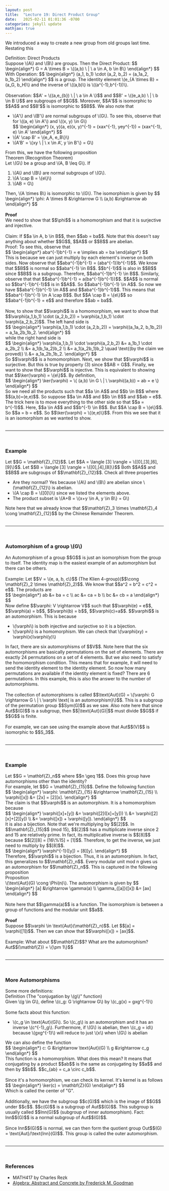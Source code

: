 ```yaml
---
layout: post
title:  "Lecture 19: Direct Product Group"
date:   2025-02-11 01:01:36 -0700
categories: jekyll update
mathjax: true
---
```

We introduced a way to create a new group from old groups last time. Restating this
<!----------------------------------------------------------------------------->
<div class="mintheaderdiv">
Definition: Direct Products
</div>
<div class="mintbodydiv">
Suppose \(A\) and \(B\) are groups. Then the Direct Product:
$$
\begin{align*}
G = A \times B = \{(a,b) \ | \ a \in A, b \in B\}
\end{align*}
$$
With Operation:
$$
\begin{align*}
(a_1, b_1) \cdot (a_2, b_2) = (a_1a_2, b_1b_2)
\end{align*}
$$
is a group. The identity element \(e_{A \times B} = (a_G, b_H)\) and the inverse of \((a,b)\) is \((a^{-1},b^{-1})\).
</div>
<!----------------------------------------------------------------------------->
<br>
Observation: $$A' = \{(a,e_{b}) \ | \ a \in A \}$$ and $$B' = \{(e_a,b) \ | \ b \in B \}$$ are subgroups of $$G$$. Moreover, $$A'$$ is isomorphic to $$A$$ and $$B'$$ is isomorphic to $$B$$. We also note that 
<ul>
	<li>\(A'\) and \(B'\) are normal subgroups of \(G\). To see this, observe that for \((a, e) \in A'\) and \((x, y) \in G\)</li>
	<div>
		$$
		\begin{align*}
		(x, y)(a, e)(x, y)^{-1} =  (xax^{-1}, yey^{-1}) = (xax^{-1}, e) \in A'
		\end{align*}
		$$
	</div>
	<li>\(A' \cap B' = \{e_A, e_B\}\)</li>
	<li>\(A'B' = \{xy \ | \ x \in A', y \in B'\} = G\)</li>
</ul>
From this, we have the following proposition
<!----------------------------------------------------------------------------->
<div class="yellowheaderdiv">
Theorem (Recognition Theorem)
</div>
<div class="yellowbodydiv">
Let \(G\) be a group and \(A, B \leq G\). If
<ol>
	<li>\(A\) and \(B\) are normal subgroups of \(G\).</li>
	<li>\(A \cap B = \{e\}\)</li>
	<li>\(AB = G\)</li>
</ol>
Then, \(A \times B\) is isomorphic to \(G\). The isomorphism is given by
	$$
	\begin{align*}
	\phi: A \times B &\rightarrow G \\
	 (a,b) &\rightarrow ab
	\end{align*}
	$$
</div>
<!----------------------------------------------------------------------------->
<br>
<b>Proof</b>
<br>
We need to show that $$\phi$$ is a homomorphism and that it is surjective and injective. 
<br>
<br>
Claim: If $$a \in A, b \in B$$, then $$ab = ba$$. Note that this doesn't say anything about whether $$G$$, $$A$$ or $$B$$ are abelian. 
<br>
Proof: To see this, observe that
<div>
	$$
	\begin{align*}
	 aba^{-1}b^{-1} = e \implies ab = ba
	\end{align*}
	$$
</div>
This is because we can just multiply by each element's inverse on both sides. Now observe that $$aba^{-1}b^{-1} = (aba^{-1})b^{-1}$$. We know that $$B$$ is normal so $$aba^{-1} \in B$$. $$b^{-1}$$ is also in $$B$$ since $$B$$ is a subgroup. Therefore, $$aba^{-1}b^{-1} \in B$$. Similarly, observe that that $$aba^{-1}b^{-1} = a(ba^{-1}b^{-1})$$. $$A$$ is normal so $$ba^{-1}b^{-1}$$ is in $$A$$. So $$aba^{-1}b^{-1} \in A$$. So now we have $$aba^{-1}b^{-1} \in A$$ and $$aba^{-1}b^{-1}$$. This means that $$aba^{-1}b^{-1} \in A \cap B$$. But $$A \cap B = \{e\}$$ so $$aba^{-1}b^{-1} = e$$ and therefore $$ab = ba$$.
<br>
<br>
Now, to show that $$\varphi$$ is a homomorphism, we want to show that $$\varphi(a_1,b_1) \cdot (a_2,b_2)) = \varphi(a_1,b_1) \cdot \varphi(a_2,b_2)$$. The left hand side is
<div>
	$$
	\begin{align*}
	\varphi(a_1,b_1) \cdot (a_2,b_2)) = \varphi((a_1a_2, b_1b_2)) = a_1a_2b_1b_2.
	\end{align*}
	$$
</div>
while the right hand side is
<div>
	$$
	\begin{align*}
	\varphi(a_1,b_1) \cdot \varphi(a_2,b_2) &= a_1b_1 \cdot a_2b_2 \\
	                                        &= a_1(b_1a_2)b_2 \\
											&= a_1(a_2b_1)b_2 \quad \text{(by the claim we proved)} \\
											&= a_1a_2b_1b_2.
	\end{align*}
	$$
</div>
So $$\varphi$$ is a homomorphism. Next, we show that $$\varphi$$ is surjective. But this is true by property (3) since $$AB = G$$. Finally, we want to show that $$\varphi$$ is injective. This is equivalent to showing that $$\ker(\varphi) = \{e\}$$. By definition, 
<div>
	$$
	\begin{align*}
	\ker(\varphi) = \{ (a,b) \in G \ | \ \varphi((a,b)) = ab = e \}
	\end{align*}
	$$
</div>
So we need all the products such that $$a \in A$$ and $$b \in B$$ where $$(a,b)=(e,e)$$. So suppose $$a \in A$$ and $$b \in B$$ and $$ab = e$$. The trick here is to move everything to the other side so that $$a = b^{-1}$$. Here, $$a \in A$$ and $$b^{-1} \in B$$. But $$A \cap B = \{e\}$$. So $$a = b = e$$. So $$\ker(\varphi) = \{(e,e)\}$$. From this we see that it is an isomorphism as we wanted to show.
<br>
<br>
<hr>
<br>
<!----------------------------------------------------------------------------->
<h3>Example</h3>
Let $$G = \mathbf{Z}_{12}$$. Let $$A = \langle [3] \rangle = \{[0],[3],[6],[9]\}$$. Let $$B = \langle [3] \rangle = \{[0],[4],[8]\}$$ Both $$A$$ and $$B$$ are subgroups of $$\mathbf{Z}_{12}$$. Check all three properties
<ul>
	<li>Are they normal? Yes because \(A\) and \(B\) are abelian since \(\mathbf{Z}_{12}\) is abelian.</li>
	<li>\(A \cap B = \{[0]\}\) since we listed the elements above.</li>
	<li>The product subset is \(A+B = \{x+y \in A, y \in B\} = G\)</li>
</ul>
Note here that we already know that $$\mathbf{Z}_3 \times \mathbf{Z}_4 \cong \mathbf{Z}_{12}$$ by the Chinese Remainder Theorem.
<br>
<br>
<hr>
<br>
<!----------------------------------------------------------------------------->
<h3>Automorphism of a group \(G\)</h3>
An Automorphism of a group $$G$$ is just an isomorphism from the group to itself. The identity map is the easiest example of an automorphism but there can be others.
<br>
<br>
Example: Let $$V = \{e, a, b, c\}$$ (The Klien 4-group)($$\cong \mathbf{Z}_2 \times \mathbf{Z}_2)$$. We know that $$a^2 = b^2 = c^2 = e$$. The products are
<div>
	$$
	\begin{align*}
	ab &= ba = c \\
	ac &= ca = b \\
	bc &= cb = a
	\end{align*}
	$$
</div>
Now define $$\varphi: V \rightarrow V$$ such that $$\varphi(e) = e$$, $$\varphi(a) = b$$, $$\varphi(b) = b$$, $$\varphi(c)=a$$. $$\varphi$$ is an automorphism. This is because
<ul>
	<li>\(\varphi\) is both injective and surjective so it is a bijection.</li>
	<li>\(\varphi\) is a homomorphism. We can check that \(\varphi(xy) = \varphi(x)\varphi(y)\)</li>
</ul>
In fact, there are six automorphisms of $$V$$. Note here that the six automorphisms are basically permutations on the set of elements. There are exactly 24 permutations on a set of 4 elements. But we also need to satisfy the homomorphism condition. This means that for example, it will need to send the identity element to the identity element. So now how many permutations are available if the identity element is fixed? There are 6 permutations. In this example, this is also the answer to the number of automorphisms. 
<br>
<br>
<!----------------------------------------------------------------------------->
The collection of automorphisms is called $$\text{Aut}(G) = \{\varphi: G \rightarrow G \ | \ \varphi \text{ is an  automorphism}\}$$. This is a subgroup of the permutation group $$Sym(G)$$ as we saw. Also note here that since Aut$$(G)$$ is a subgroup, then $$|\text{Aut}(G)|$$ must divide $$G$$ if $$G$$ is finite. 
<br>
<br>
For example, we can see using the example above that Aut$$(V)$$ is isomorphic to $$S_3$$. 
<br>
<br>
<hr>
<br>
<!----------------------------------------------------------------------------->
<h3>Example</h3>
Let $$G = \mathbf{Z}_n$$ where $$n \geq 1$$. Does this group have automorphisms other than the identity? <br>
For example, let $$G = \mathbf{Z}_{15}$$. Define the following function
<div>
	$$
	\begin{align*}
	\varphi: \mathbf{Z}_{15} &\rightarrow \mathbf{Z}_{15} \\
	            \varphi([x]) &= [2x] = [2][x].
	\end{align*}
	$$
</div>
The claim is that $$\varphi$$ is an automorphism. It is a homomorphism because
<div>
	$$
	\begin{align*}
	\varphi([x]+[y]) &= \varphi([2]([x]+[y])) \\
	                 &= \varphi([2][x]+[2][y]) \\
	                 &= \varphi([x]) + \varphi([y]).
	\end{align*}
	$$
</div>
It is also a bijection. Note that we're multiplying by $$[2]$$. In $$\mathbf{Z}_{15}$$ (mod 15), $$[2]$$ has a multiplicate inverse since 2 and 15 are relatively prime. In fact, its multiplicative inverse is $$[8]$$ because $$[2][8] = [16\%15] = [1]$$. Therefore, to get the inverse, we just need to multiply by $$[8]$$.
<div>
	$$
	\begin{align*}
	\varphi^{-1}([y]) = [8][y].
	\end{align*}
	$$
</div>
Therefore, $$\varphi$$ is a bijection. Thus, it is an automorphism. In fact, this generalizes to $$\mathbf{Z}_n$$. Every modular unit mod n gives us an automorphism for $$\mathbf{Z}_n$$. This is captured in the following proposition
<br>
<!----------------------------------------------------------------------------->
<div class="peachheaderdiv">
Proposition
</div>
<div class="peachbodydiv">
\(\text{Aut}(G) \cong \Phi(n)\). The automorphism is given by
	$$
	\begin{align*}
	[a] &\rightarrow \gamma(a) \\
	\gamma_{[a]}([x]) &= [ax]
	\end{align*}
	$$
</div>
<br>
Note here that $$\gamma(a)$$ is a function. The isomorphism is between a group of functions and the modular unit $$a$$. 
<br>
<br>
<!----------------------------------------------------------------------------->
<b>Proof</b>
<br>
Suppose $$\varphi \in \text{Aut}(\mathbf{Z}_n)$$. Let $$[a] = \varphi([1])$$. Then we can show that $$\varphi([x]) = [ax]$$. 
<br>
<br>
<!----------------------------------------------------------------------------->
Example: What about $$\mathbf{Z}$$? What are the automorphism? Aut$$(\mathbf{Z}) = \{\pm 1\}$$
<br>
<br>
<hr>
<br>
<!----------------------------------------------------------------------------->
<h3>More Automorphisms</h3>
Some more definitions:
<br>
<div class="mintheaderdiv">
Definition (The "conjugation by \(g\)" function)
</div>
<div class="mintbodydiv">
Given \(g \in G\), define \(c_g: G \rightarrow G\) by \(c_g(x) = gxg^{-1}\)
</div>
<!----------------------------------------------------------------------------->
<br>
Some facts about this function:
<ul>
	<li>\(c_g \in \text{Aut}(G)\). So \(c_g\) is an automorphism and it has an inverse \(c^{-1}_g\). Furthermore, if \(G\) is abelian, then \(c_g = id\) because \(gxg^{-1}\) will reduce to just \(x\) when \(G\) is abelian</li>
</ul>
We can also define the function 
<div>
	$$
	\begin{align*}
	c: G &\rightarrow \text{Aut}(G) \\
	g &\rightarrow c_g
	\end{align*}
	$$
</div>
This function is a homomorphism. What does this mean? It means that conjugating by a product $$ab$$ is the same as conjugating by $$a$$ and then by $$b$$. $$c_{ab} = c_a \circ c_b$$.
<br>
<br>
Since it's a homomorphism, we can check its kernel. It's kernel is as follows
<div>
	$$
	\begin{align*}
	\ker(c) = \mathbf{Z}(G)
	\end{align*}
	$$
</div>
Which is called the center of "G".
<br>
<br>
Additionally, we have the subgroup $$c(G)$$ which is the image of $$G$$ under $$c$$. $$c(G)$$ is a subgroup of Aut$$(G)$$. This subgroup is usually called $$Inn(G)$$ (subgroup of inner automorphism). Fact: Inn$$(G)$$ is a normal subgroup of Aut$$(G)$$.
<br>
<br>
Since Inn$$(G)$$ is normal, we can then form the quotient group Out$$(G) = \text{Aut}/\text{Inn}(G)$$. This group is called the outer automorphism.
<br>
<br>
<hr>
<br>
<!----------------------------------------------------------------------------->
<h3>References</h3>
<ul>
	<li>MATH417 by Charles Rezk</li>
	<li><a href="https://homepage.divms.uiowa.edu/~goodman/algebrabook.dir/algebrabook.html">Algebra: Abstract and Concrete by Frederick M. Goodman</a></li>
</ul>






















